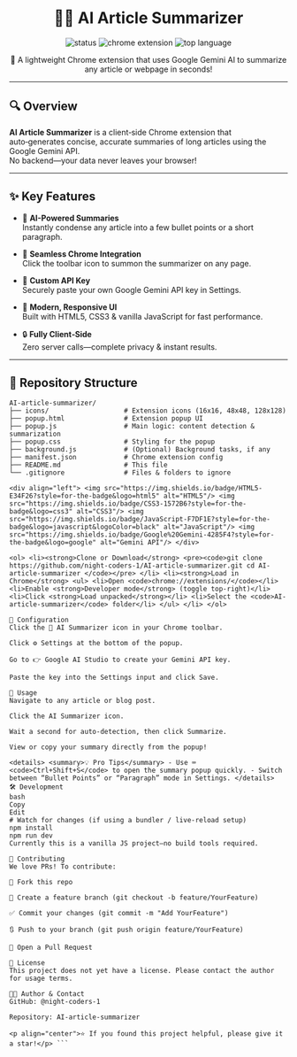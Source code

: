 <h1 align="center">🧠✨ AI Article Summarizer</h1>

<p align="center">
  <img src="https://img.shields.io/badge/Status-Live-green?style=for-the-badge" alt="status"/>
  <img src="https://img.shields.io/badge/Chrome%20Extension-AI%20Summarizer-blue?style=for-the-badge" alt="chrome extension"/>
  <img src="https://img.shields.io/github/languages/top/night-coders-1/AI-article-summarizer?style=for-the-badge" alt="top language"/>
</p>

<p align="center">
  🚀 A lightweight Chrome extension that uses Google Gemini AI to summarize any article or webpage in seconds!
</p>

<hr/>

## 🔍 Overview

**AI Article Summarizer** is a client‑side Chrome extension that auto‑generates concise, accurate summaries of long articles using the Google Gemini API.  
No backend—your data never leaves your browser!

---

## ✨ Key Features

- 🧠 **AI-Powered Summaries**  
  Instantly condense any article into a few bullet points or a short paragraph.

- 🧩 **Seamless Chrome Integration**  
  Click the toolbar icon to summon the summarizer on any page.

- 🔐 **Custom API Key**  
  Securely paste your own Google Gemini API key in Settings.

- 💎 **Modern, Responsive UI**  
  Built with HTML5, CSS3 & vanilla JavaScript for fast performance.

- 🔒 **Fully Client‑Side**  
  Zero server calls—complete privacy & instant results.

---

## 📁 Repository Structure

```text
AI-article-summarizer/
├── icons/                   # Extension icons (16x16, 48x48, 128x128)
├── popup.html               # Extension popup UI
├── popup.js                 # Main logic: content detection & summarization
├── popup.css                # Styling for the popup
├── background.js            # (Optional) Background tasks, if any
├── manifest.json            # Chrome extension config
├── README.md                # This file
└── .gitignore               # Files & folders to ignore

<div align="left"> <img src="https://img.shields.io/badge/HTML5-E34F26?style=for-the-badge&logo=html5" alt="HTML5"/> <img src="https://img.shields.io/badge/CSS3-1572B6?style=for-the-badge&logo=css3" alt="CSS3"/> <img src="https://img.shields.io/badge/JavaScript-F7DF1E?style=for-the-badge&logo=javascript&logoColor=black" alt="JavaScript"/> <img src="https://img.shields.io/badge/Google%20Gemini-4285F4?style=for-the-badge&logo=google" alt="Gemini API"/> </div>

<ol> <li><strong>Clone or Download</strong> <pre><code>git clone https://github.com/night-coders-1/AI-article-summarizer.git cd AI-article-summarizer </code></pre> </li> <li><strong>Load in Chrome</strong> <ul> <li>Open <code>chrome://extensions/</code></li> <li>Enable <strong>Developer mode</strong> (toggle top‑right)</li> <li>Click <strong>Load unpacked</strong></li> <li>Select the <code>AI-article-summarizer</code> folder</li> </ul> </li> </ol>

🔧 Configuration
Click the 🧠 AI Summarizer icon in your Chrome toolbar.

Click ⚙️ Settings at the bottom of the popup.

Go to 👉 Google AI Studio to create your Gemini API key.

Paste the key into the Settings input and click Save.

🎯 Usage
Navigate to any article or blog post.

Click the AI Summarizer icon.

Wait a second for auto‑detection, then click Summarize.

View or copy your summary directly from the popup!

<details> <summary>💡 Pro Tips</summary> - Use ⌨️ <code>Ctrl+Shift+S</code> to open the summary popup quickly. - Switch between “Bullet Points” or “Paragraph” mode in Settings. </details>
🛠️ Development
bash
Copy
Edit
# Watch for changes (if using a bundler / live‑reload setup)
npm install
npm run dev
Currently this is a vanilla JS project—no build tools required.

🤝 Contributing
We love PRs! To contribute:

🍴 Fork this repo

🔧 Create a feature branch (git checkout -b feature/YourFeature)

✅ Commit your changes (git commit -m "Add YourFeature")

🔃 Push to your branch (git push origin feature/YourFeature)

📩 Open a Pull Request

📄 License
This project does not yet have a license. Please contact the author for usage terms.

👨‍💻 Author & Contact
GitHub: @night-coders-1

Repository: AI-article-summarizer

<p align="center">⭐ If you found this project helpful, please give it a star!</p> ```
